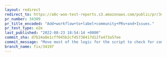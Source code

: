 ```yaml
---
layout: redirect
redirect_to: https://a8c-woo-test-reports.s3.amazonaws.com/public/pr/34309/e2e/index.html
pr_number: 34309
pr_title_encoded: "Add+workflow+to+label+community+PRs+and+Issues."
pr_test_type: e2e
last_published: "2022-08-23 18:54:14 +0000"
commit_sha: d7b24a8e1cff045b2cf45738417d12fa473a57ee
commit_message: "Move most of the logic for the script to check for community contribu…"
branch_name: fix/34197
---
```

